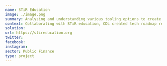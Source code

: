 ```yaml
---
name: STiR Education
image: ./image.png
summary: Analysing and understanding various tooling options to create a teacher and field worker centric technology roadmap.
context: Collaborating with STiR education, CDL created tech roadmap required to enable creation education systems empowering intrinsically motivated teachers & officials to learn & improve together, enabling children to become lifelong learners.
solution:
url: https://stireducation.org
twitter:
facebook:
instagram:
sector: Public Finance
type: project
---
```

